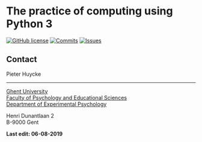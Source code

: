 
# The practice of computing using Python 3

[![GitHub license](https://img.shields.io/apm/l/test.svg)](https://github.com/phuycke/Practice-of-computing-using-Python/blob/master/LICENSE)
[![Commits](https://img.shields.io/github/last-commit/phuycke/Practice-of-computing-using-Python)](https://img.shields.io/github/last-commit/phuycke/Practice-of-computing-using-Python)
[![Issues](https://img.shields.io/github/issues/phuycke/Practice-of-computing-using-Python)](https://img.shields.io/github/issues/phuycke/Practice-of-computing-using-Python)

## Contact

Pieter Huycke

[Labsite]: https://cogcomneurosci.com/

---

[Ghent University][UGent]   
[Faculty of Psychology and Educational Sciences][Faculty]  
[Department of Experimental Psychology][Department]  

[UGent]:      https://www.ugent.be/en
[Faculty]:    https://www.ugent.be/pp/en
[Department]: https://www.ugent.be/pp/experimentele-psychologie/en/research

Henri Dunantlaan 2  
B-9000 Gent

**Last edit: 06-08-2019**
